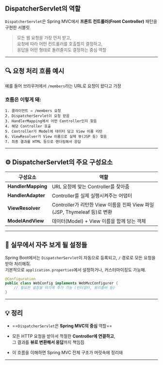 
##  DispatcherServlet의  역할

`DispatcherServlet`은 Spring MVC에서 **프론트 컨트롤러(Front Controller)** 패턴을 구현한 서블릿

> 모든 웹 요청을 가장 먼저 받고,  
> 요청에 따라 어떤 컨트롤러를 호출할지 결정하고,  
> 응답을 어떤 형태로 돌려줄지도 결정하는 중심 역할

---

## 🔍 요청 처리 흐름 예시

예를 들어 브라우저에서 `/members`라는 URL로 요청이 왔다고 가정

### 흐름은 이렇게 돼:

```
1. 클라이언트 → /members 요청
2. DispatcherServlet이 요청 받음
3. HandlerMapping에서 어떤 Controller인지 찾음
4. 해당 Controller 호출
5. Controller가 Model에 데이터 담고 View 이름 리턴
6. ViewResolver가 View 이름으로 실제 뷰(JSP 등) 찾음
7. 최종 결과를 HTML 등으로 렌더링해서 응답
```

---

## ⚙ DispatcherServlet의 주요 구성요소

|구성요소|역할|
|---|---|
|**HandlerMapping**|URL 요청에 맞는 Controller를 찾아줌|
|**HandlerAdapter**|Controller를 실제 실행시켜주는 어댑터|
|**ViewResolver**|Controller가 리턴한 View 이름을 진짜 View 파일(JSP, Thymeleaf 등)로 변환|
|**ModelAndView**|데이터(Model) + View 이름을 함께 담는 객체|

---

## 📁 실무에서 자주 보게 될 설정들

Spring Boot에서는 `DispatcherServlet`이 자동으로 등록되고, `/` 경로로 모든 요청을 받아 처리해줘.  
기본적으로 `application.properties`에서 설정하거나, 커스터마이징도 가능해.

```java
@Configuration
public class WebConfig implements WebMvcConfigurer {
    // 필요한 설정을 여기에 추가 가능 (인터셉터, 뷰리졸버 등)
}
```

---

## 💡 정리

- ==`DispatcherServlet`은 **Spring MVC의 중심** 역할==
    
- 모든 HTTP 요청을 받아서 적절한 **Controller에 연결하고**,  
    그 결과를 **뷰로 변환해서 응답**까지 책임짐
    
- 이 흐름을 이해하면 Spring MVC 전체 구조가 머릿속에 정리돼
    
---
